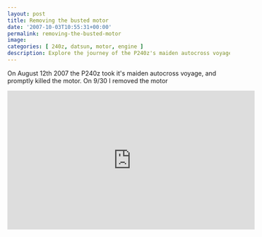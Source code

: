 ```yaml
---
layout: post
title: Removing the busted motor
date: '2007-10-03T10:55:31+00:00'
permalink: removing-the-busted-motor
image: 
categories: [ 240z, datsun, motor, engine ]
description: Explore the journey of the P240z's maiden autocross voyage in 2007 and its subsequent engine removal process.
---
```



On August 12th 2007 the P240z took it's maiden autocross voyage, and promptly killed the motor. On 9/30 I removed the motor

<iframe width="560" height="315" src="https://www.youtube.com/embed/6i3pUHJwBuQ?si=Pch8LzGdoDW4DS8a" title="YouTube video player" frameborder="0" allow="accelerometer; autoplay; clipboard-write; encrypted-media; gyroscope; picture-in-picture; web-share" referrerpolicy="strict-origin-when-cross-origin" allowfullscreen></iframe>


